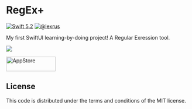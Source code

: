 # RegEx+

[![Swift 5.2](https://img.shields.io/badge/swift-5.2-ED523F.svg?style=flat)](https://swift.org/download/)
[![@lexrus](https://img.shields.io/badge/contact-@lexrus-336699.svg?style=flat)](https://twitter.com/lexrus)

My first SwiftUI learning-by-doing project! A Regular Exression tool.

<img src="https://user-images.githubusercontent.com/219689/81832091-b132e580-9570-11ea-934a-2ab002dd91b8.jpg"/>

[<img src="https://cloud.githubusercontent.com/assets/219689/5575342/963e0ee8-9013-11e4-8091-7ece67d64729.png" width="135" height="40" alt="AppStore"/>](https://apps.apple.com/app/regexcatalyst/id1511763524)

## License

This code is distributed under the terms and conditions of the MIT license.
